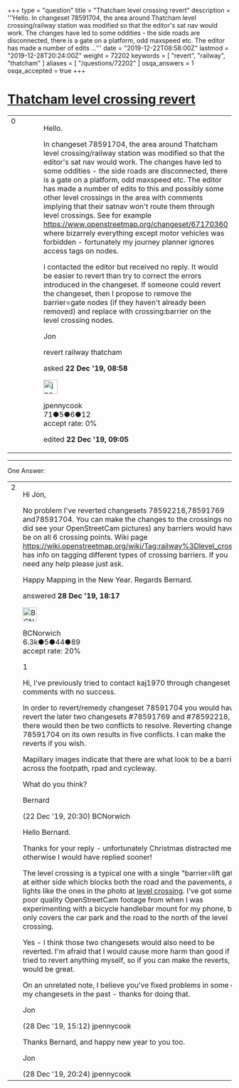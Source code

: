 +++
type = "question"
title = "Thatcham level crossing revert"
description = '''Hello. In changeset 78591704, the area around Thatcham level crossing/railway station was modified so that the editor&#x27;s sat nav would work. The changes have led to some oddities - the side roads are disconnected, there is a gate on a platform, odd maxspeed etc. The editor has made a number of edits ...'''
date = "2019-12-22T08:58:00Z"
lastmod = "2019-12-28T20:24:00Z"
weight = 72202
keywords = [ "revert", "railway", "thatcham" ]
aliases = [ "/questions/72202" ]
osqa_answers = 1
osqa_accepted = true
+++

<div class="headNormal">

# [Thatcham level crossing revert](/questions/72202/thatcham-level-crossing-revert)

</div>

<div id="main-body">

<div id="askform">

<table id="question-table" style="width:100%;">
<colgroup>
<col style="width: 50%" />
<col style="width: 50%" />
</colgroup>
<tbody>
<tr>
<td style="width: 30px; vertical-align: top"><div class="vote-buttons">
<span id="post-72202-upvote" class="ajax-command post-vote up" rel="nofollow" title="I like this post (click again to cancel)"> </span>
<div id="post-72202-score" class="post-score" title="current number of votes">
0
</div>
<span id="post-72202-downvote" class="ajax-command post-vote down" rel="nofollow" title="I dont like this post (click again to cancel)"> </span> <span id="favorite-mark" class="ajax-command favorite-mark" rel="nofollow" title="mark/unmark this question as favorite (click again to cancel)"> </span>
<div id="favorite-count" class="favorite-count">
&#10;</div>
</div></td>
<td><div id="item-right">
<div class="question-body">
<p>Hello.</p>
<p>In changeset 78591704, the area around Thatcham level crossing/railway station was modified so that the editor's sat nav would work. The changes have led to some oddities - the side roads are disconnected, there is a gate on a platform, odd maxspeed etc. The editor has made a number of edits to this and possibly some other level crossings in the area with comments implying that their satnav won't route them through level crossings. See for example <a href="https://www.openstreetmap.org/changeset/67170360">https://www.openstreetmap.org/changeset/67170360</a> where bizarrely everything except motor vehicles was forbidden - fortunately my journey planner ignores access tags on nodes.</p>
<p>I contacted the editor but received no reply. It would be easier to revert than try to correct the errors introduced in the changeset. If someone could revert the changeset, then I propose to remove the barrier=gate nodes (if they haven't already been removed) and replace with crossing:barrier on the level crossing nodes.</p>
<p>Jon</p>
</div>
<div id="question-tags" class="tags-container tags">
<span class="post-tag tag-link-revert" rel="tag" title="see questions tagged &#39;revert&#39;">revert</span> <span class="post-tag tag-link-railway" rel="tag" title="see questions tagged &#39;railway&#39;">railway</span> <span class="post-tag tag-link-thatcham" rel="tag" title="see questions tagged &#39;thatcham&#39;">thatcham</span>
</div>
<div id="question-controls" class="post-controls">
&#10;</div>
<div class="post-update-info-container">
<div class="post-update-info post-update-info-user">
<p>asked <strong>22 Dec '19, 08:58</strong></p>
<img src="https://secure.gravatar.com/avatar/cf4d0ea359df782ea8261afa0ad88d1d?s=32&amp;d=identicon&amp;r=g" class="gravatar" width="32" height="32" alt="jpennycook&#39;s gravatar image" />
<p><span>jpennycook</span><br />
<span class="score" title="71 reputation points">71</span><span title="5 badges"><span class="badge1">●</span><span class="badgecount">5</span></span><span title="6 badges"><span class="silver">●</span><span class="badgecount">6</span></span><span title="12 badges"><span class="bronze">●</span><span class="badgecount">12</span></span><br />
<span class="accept_rate" title="Rate of the user&#39;s accepted answers">accept rate:</span> <span title="jpennycook has no accepted answers">0%</span></p>
</div>
<div class="post-update-info post-update-info-edited">
<p><span> edited <strong>22 Dec '19, 09:05</strong> </span></p>
</div>
</div>
<div id="comments-container-72202" class="comments-container">
&#10;</div>
<div id="comment-tools-72202" class="comment-tools">
&#10;</div>
<div class="clear">
&#10;</div>
<div id="comment-72202-form-container" class="comment-form-container">
&#10;</div>
<div class="clear">
&#10;</div>
</div></td>
</tr>
</tbody>
</table>

------------------------------------------------------------------------

<div class="tabBar">

<span id="sort-top"></span>

<div class="headQuestions">

One Answer:

</div>

</div>

<span id="72258"></span>

<div id="answer-container-72258" class="answer accepted-answer">

<table style="width:100%;">
<colgroup>
<col style="width: 50%" />
<col style="width: 50%" />
</colgroup>
<tbody>
<tr>
<td style="width: 30px; vertical-align: top"><div class="vote-buttons">
<span id="post-72258-upvote" class="ajax-command post-vote up" rel="nofollow" title="I like this post (click again to cancel)"> </span>
<div id="post-72258-score" class="post-score" title="current number of votes">
2
</div>
<span id="post-72258-downvote" class="ajax-command post-vote down" rel="nofollow" title="I dont like this post (click again to cancel)"> </span> <span class="accept-answer on" rel="nofollow" title="jpennycook has selected this answer as the correct answer"> </span>
</div></td>
<td><div class="item-right">
<div class="answer-body">
<p>Hi Jon,</p>
<p>No problem I've reverted changesets 78592218,78591769 and78591704. You can make the changes to the crossings now, (I did see your OpenStreetCam pictures) any barriers would have to be on all 6 crossing points. Wiki page <a href="https://wiki.openstreetmap.org/wiki/Tag:railway%3Dlevel_crossing">https://wiki.openstreetmap.org/wiki/Tag:railway%3Dlevel_crossing</a> has info on tagging different types of crossing barriers. If you need any help please just ask.</p>
<p>Happy Mapping in the New Year. Regards Bernard.</p>
</div>
<div class="answer-controls post-controls">
&#10;</div>
<div class="post-update-info-container">
<div class="post-update-info post-update-info-user">
<p>answered <strong>28 Dec '19, 18:17</strong></p>
<img src="https://secure.gravatar.com/avatar/e3283a6b5f83e16214ec39a1478f64f0?s=32&amp;d=identicon&amp;r=g" class="gravatar" width="32" height="32" alt="BCNorwich&#39;s gravatar image" />
<p><span>BCNorwich</span><br />
<span class="score" title="6299 reputation points"><span>6.3k</span></span><span title="5 badges"><span class="badge1">●</span><span class="badgecount">5</span></span><span title="44 badges"><span class="silver">●</span><span class="badgecount">44</span></span><span title="89 badges"><span class="bronze">●</span><span class="badgecount">89</span></span><br />
<span class="accept_rate" title="Rate of the user&#39;s accepted answers">accept rate:</span> <span title="BCNorwich has 44 accepted answers">20%</span></p>
</div>
</div>
<div id="comments-container-72258" class="comments-container">
<span id="72211"></span>
<div id="comment-72211" class="comment">
<div id="post-72211-score" class="comment-score">
1
</div>
<div class="comment-text">
<p>Hi, I've previously tried to contact kaj1970 through changeset comments with no success.</p>
<p>In order to revert/remedy changeset 78591704 you would have to revert the later two changesets #78591769 and #78592218, there would then be two conflicts to resolve. Reverting changeset 78591704 on its own results in five conflicts. I can make the reverts if you wish.</p>
<p>Mapillary images indicate that there are what look to be a barrier across the footpath, rpad and cycleway.</p>
<p>What do you think?</p>
<p>Bernard</p>
</div>
<div id="comment-72211-info" class="comment-info">
<span class="comment-age">(22 Dec '19, 20:30)</span> <span class="comment-user userinfo">BCNorwich</span>
</div>
</div>
<span id="72256"></span>
<div id="comment-72256" class="comment">
<div id="post-72256-score" class="comment-score">
&#10;</div>
<div class="comment-text">
<p>Hello Bernard.</p>
<p>Thanks for your reply - unfortunately Christmas distracted me otherwise I would have replied sooner!</p>
<p>The level crossing is a typical one with a single "barrier=lift gate" at either side which blocks both the road and the pavements, and lights like the ones in the photo at <a href="https://wiki.openstreetmap.org/wiki/Tag:railway%3Dlevel_crossing">level crossing</a>. I've got some poor quality OpenStreetCam footage from when I was experimenting with a bicycle handlebar mount for my phone, but it only covers the car park and the road to the north of the level crossing.</p>
<p>Yes - I think those two changesets would also need to be reverted. I'm afraid that I would cause more harm than good if I tried to revert anything myself, so if you can make the reverts, that would be great.</p>
<p>On an unrelated note, I believe you've fixed problems in some of my changesets in the past - thanks for doing that.</p>
<p>Jon</p>
</div>
<div id="comment-72256-info" class="comment-info">
<span class="comment-age">(28 Dec '19, 15:12)</span> <span class="comment-user userinfo">jpennycook</span>
</div>
</div>
<span id="72264"></span>
<div id="comment-72264" class="comment">
<div id="post-72264-score" class="comment-score">
&#10;</div>
<div class="comment-text">
<p>Thanks Bernard, and happy new year to you too.</p>
<p>Jon</p>
</div>
<div id="comment-72264-info" class="comment-info">
<span class="comment-age">(28 Dec '19, 20:24)</span> <span class="comment-user userinfo">jpennycook</span>
</div>
</div>
</div>
<div id="comment-tools-72258" class="comment-tools">
&#10;</div>
<div class="clear">
&#10;</div>
<div id="comment-72258-form-container" class="comment-form-container">
&#10;</div>
<div class="clear">
&#10;</div>
</div></td>
</tr>
</tbody>
</table>

</div>

<div class="paginator-container-left">

</div>

</div>

</div>

